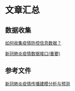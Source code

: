 # 文章汇总

## 数据收集

[如何收集疫情防控信息数据？](https://www.zhihu.com/question/375198395/answer/2356646109)

[新冠肺炎疫情数据接口(重要)](http://ncov.leafcoder.cn/docs/#/?id=province)

## 参考文件

[新冠肺炎疫情传播建模分析与预测](https://github.com/panchongyang/hadoop-of-COVID-19/blob/master/documents/%E6%96%B0%E5%86%A0%E8%82%BA%E7%82%8E%E7%96%AB%E6%83%85%E4%BC%A0%E6%92%AD%E5%BB%BA%E6%A8%A1%E5%88%86%E6%9E%90%E4%B8%8E%E9%A2%84%E6%B5%8B.pdf)

